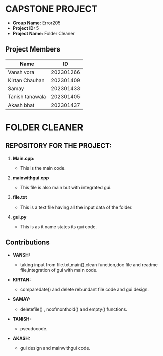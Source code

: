 # CAPSTONE PROJECT
- **Group Name:** Error205
- **Project ID:** 5
- **Project Name:** Folder Cleaner

## Project Members

| Name                             | ID         |
|----------------------------------|------------|
| Vansh vora                  | 202301266  |
| Kirtan Chauhan                    | 202301409  |
| Samay               | 202301433  |
| Tanish tanawala                   | 202301405  |
| Akash bhat        |202301437

# FOLDER CLEANER

 
## REPOSITORY FOR THE PROJECT:

1. **Main.cpp:** 
   - This is the main code.

2. **mainwithgui.cpp** 
   - This file is also main but with integrated gui.

3. **file.txt** 
   - This is a text file having all the input data of the folder.

4. **gui.py** 
   - This is as it name states its gui code.

## Contributions

- **VANSH:** 
   - taking input from file.txt,main(),clean function,doc file and readme file,integration of gui with main code.  

- **KIRTAN:**
   - comparedate() and delete rebundant file code and gui design.

- **SAMAY:**
   - deletefile() , noofmonthold() and empty() functions.

- **TANISH:** 
   - pseudocode.
- **AKASH:**
   - gui design and mainwithgui code.

